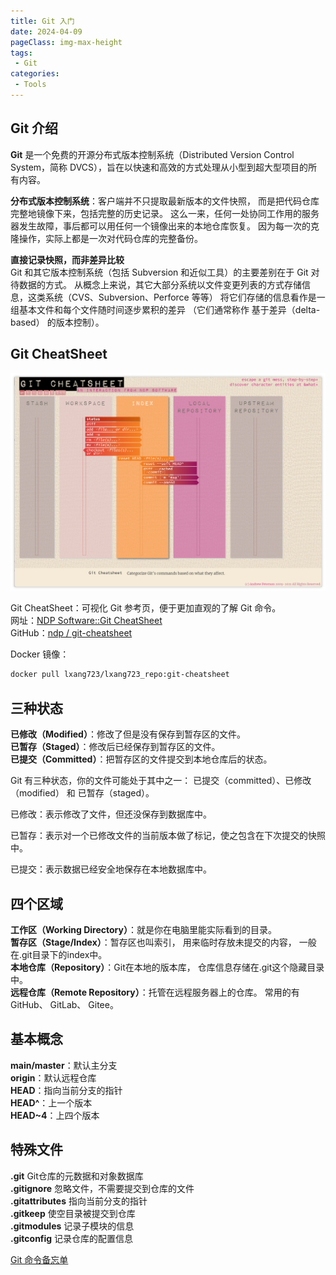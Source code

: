 ```yaml
---
title: Git 入门
date: 2024-04-09
pageClass: img-max-height
tags:
 - Git
categories:
 - Tools
---
```


## Git 介绍

**Git** 是一个免费的开源分布式版本控制系统（Distributed Version Control System，简称 DVCS），旨在以快速和高效的方式处理从小型到超大型项目的所有内容。   

**分布式版本控制系统**：客户端并不只提取最新版本的文件快照， 而是把代码仓库完整地镜像下来，包括完整的历史记录。 这么一来，任何一处协同工作用的服务器发生故障，事后都可以用任何一个镜像出来的本地仓库恢复。 因为每一次的克隆操作，实际上都是一次对代码仓库的完整备份。  

**直接记录快照，而非差异比较**  
Git 和其它版本控制系统（包括 Subversion 和近似工具）的主要差别在于 Git 对待数据的方式。 从概念上来说，其它大部分系统以文件变更列表的方式存储信息，这类系统（CVS、Subversion、Perforce 等等） 将它们存储的信息看作是一组基本文件和每个文件随时间逐步累积的差异 （它们通常称作 基于差异（delta-based） 的版本控制）。

## Git CheatSheet

![Visual Git Cheat Sheet](./assets/Git-CheatSheet.png)

Git CheatSheet：可视化 Git 参考页，便于更加直观的了解 Git 命令。  
网址：[NDP Software::Git CheatSheet](https://ndpsoftware.com/git-cheatsheet.html)  
GitHub：[ndp / git-cheatsheet](https://github.com/ndp/git-cheatsheet)

Docker 镜像：
``` bash
docker pull lxang723/lxang723_repo:git-cheatsheet
```

## 三种状态
**已修改（Modified）**：修改了但是没有保存到暂存区的文件。  
**已暂存（Staged）**：修改后已经保存到暂存区的文件。  
**已提交（Committed）**：把暂存区的文件提交到本地仓库后的状态。  

Git 有三种状态，你的文件可能处于其中之一： 已提交（committed）、已修改（modified） 和 已暂存（staged）。

已修改：表示修改了文件，但还没保存到数据库中。

已暂存：表示对一个已修改文件的当前版本做了标记，使之包含在下次提交的快照中。

已提交：表示数据已经安全地保存在本地数据库中。

## 四个区域
**工作区（Working Directory）**：就是你在电脑里能实际看到的目录。  
**暂存区（Stage/Index）**：暂存区也叫索引， 用来临时存放未提交的内容， 一般在.git目录下的index中。  
**本地仓库（Repository）**：Git在本地的版本库， 仓库信息存储在.git这个隐藏目录中。  
**远程仓库（Remote Repository）**：托管在远程服务器上的仓库。 常用的有GitHub、 GitLab、 Gitee。  



## 基本概念
**main/master**：默认主分支  
**origin**：默认远程仓库  
**HEAD**：指向当前分支的指针  
**HEAD^**：上一个版本  
**HEAD~4**：上四个版本  

## 特殊文件
**.git** Git仓库的元数据和对象数据库  
**.gitignore** 忽略文件，不需要提交到仓库的文件  
**.gitattributes** 指向当前分支的指针  
**.gitkeep** 使空目录被提交到仓库  
**.gitmodules** 记录子模块的信息  
**.gitconfig** 记录仓库的配置信息  

[Git 命令备忘单](/blogs/tools/git/git-cheat-sheet.md)  